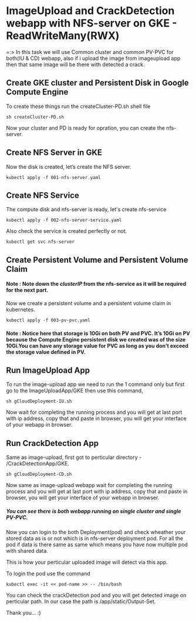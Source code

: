 # ImageUpload and CrackDetection webapp with NFS-server on GKE - ReadWriteMany(RWX)

=:> In this task we will use Common cluster and common PV-PVC for both(IU & CD) webapp, also if i upload the image from imageupload app then that same image will be there with detected a crack.
 
## Create GKE cluster and Persistent Disk in Google Compute Engine

To create these things run the createCluster-PD.sh shell file

```
sh createCluster-PD.sh
```

Now your cluster and PD is ready for opration, you can create the nfs-server. 

## Create NFS Server in GKE

Now the disk is created, let’s create the NFS server.

```
kubectl apply -f 001-nfs-server.yaml
```

## Create NFS Service

The compute disk and nfs-server is ready, let's create nfs-service

```
kubectl apply -f 002-nfs-server-service.yaml
```

Also check the service is created perfectly or not.

```
kubectl get svc nfs-server
```

## Create Persistent Volume and Persistent Volume Claim

#### Note : Note down the *clusterIP* from the nfs-service as it will be required for the next part.

Now we create a persistent volume and a persistent volume claim in kubernetes.

```
kubectl apply -f 003-pv-pvc.yaml
```

#### Note : Notice here that storage is 10Gi on both PV and PVC. It’s 10Gi on PV because the Compute Engine persistent disk we created was of the size 10Gi.You can have any storage value for PVC as long as you don’t exceed the storage value defined in PV.

## Run ImageUpload App

To run the image-upload app we need to run the 1 command only
but first go to the ImageUploadApp/GKE then use this command,

```
sh gCloudDeployment-IU.sh
```

Now wait for completing the running process and you will get at last port with ip address, copy that and paste in browser, you will get your interface of your webapp in browser.

## Run CrackDetection App

Same as image-upload, first got to perticular directory - /CrackDetectionApp/GKE.

```
sh gCloudDeployment-CD.sh
```

Now same as image-upload webapp wait for completing the running process and you will get at last port with ip address, copy that and paste in browser, you will get your interface of your webapp in browser.

##### You can see there is both webapp running on single cluster and single PV-PVC.

Now you can login to the both Deployment(pod) and check wheather your stored data as is or not which is in nfs-server deployment pod.
For all the pod if data is there same as same which means you have now multiple pod with shared data.

This is how your perticular uploaded image will detect via this app.

To login the pod use the command

```
kubectl exec -it << pod-name >> -- /bin/bash
```

You can check the crackDetection pod and you will get detected image on perticular path.
In our case the path is /app/static/Output-Set.

Thank you... :)